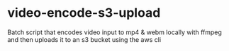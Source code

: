 # video-encode-s3-upload
Batch script that encodes video input to mp4 & webm locally with ffmpeg and then uploads it to an s3 bucket using the aws cli
